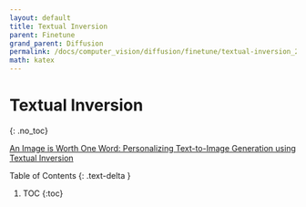 ```yaml
---
layout: default
title: Textual Inversion
parent: Finetune
grand_parent: Diffusion
permalink: /docs/computer_vision/diffusion/finetune/textual-inversion_2023_12_11
math: katex
---
```


# Textual Inversion
{: .no_toc}

[An Image is Worth One Word: Personalizing Text-to-Image Generation using Textual Inversion](https://arxiv.org/abs/2208.01618)

Table of Contents
{: .text-delta }
1. TOC
{:toc}

